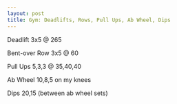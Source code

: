 ```yaml
---
layout: post
title: Gym: Deadlifts, Rows, Pull Ups, Ab Wheel, Dips
---
```


Deadlift 3x5 @ 265

Bent-over Row 3x5 @ 60

Pull Ups 5,3,3 @ 35,40,40

Ab Wheel 10,8,5 on my knees

Dips 20,15 (between ab wheel sets)



